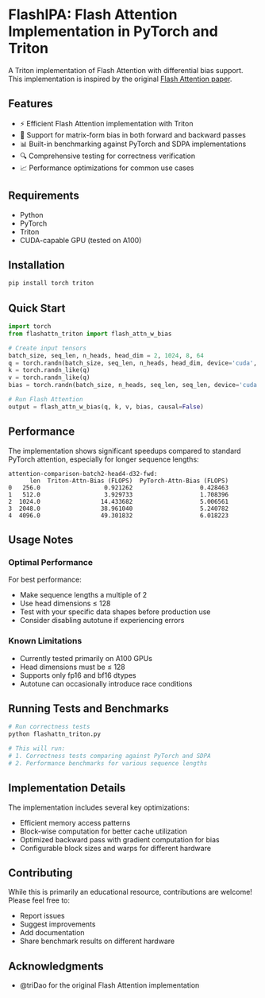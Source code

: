 # FlashIPA: Flash Attention Implementation in PyTorch and Triton

A Triton implementation of Flash Attention with differential bias support. This implementation is inspired by the original [Flash Attention paper](https://arxiv.org/abs/2205.14135).

## Features

- ⚡ Efficient Flash Attention implementation with Triton
- 🎯 Support for matrix-form bias in both forward and backward passes
- 📊 Built-in benchmarking against PyTorch and SDPA implementations
- 🔍 Comprehensive testing for correctness verification
- 📈 Performance optimizations for common use cases

## Requirements

- Python 
- PyTorch
- Triton
- CUDA-capable GPU (tested on A100)

## Installation

```bash
pip install torch triton
```

## Quick Start

```python
import torch
from flashattn_triton import flash_attn_w_bias

# Create input tensors
batch_size, seq_len, n_heads, head_dim = 2, 1024, 8, 64
q = torch.randn(batch_size, seq_len, n_heads, head_dim, device='cuda', dtype=torch.float16)
k = torch.randn_like(q)
v = torch.randn_like(q)
bias = torch.randn(batch_size, n_heads, seq_len, seq_len, device='cuda', dtype=torch.float16)

# Run Flash Attention
output = flash_attn_w_bias(q, k, v, bias, causal=False)
```

## Performance

The implementation shows significant speedups compared to standard PyTorch attention, especially for longer sequence lengths:

```
attention-comparison-batch2-head4-d32-fwd:
      len  Triton-Attn-Bias (FLOPS)  PyTorch-Attn-Bias (FLOPS)
0   256.0                  0.921262                   0.428463
1   512.0                  3.929733                   1.708396
2  1024.0                 14.433682                   5.006561
3  2048.0                 38.961040                   5.240782
4  4096.0                 49.301832                   6.018223
```

## Usage Notes

### Optimal Performance

For best performance:
- Make sequence lengths a multiple of 2
- Use head dimensions ≤ 128
- Test with your specific data shapes before production use
- Consider disabling autotune if experiencing errors

### Known Limitations

- Currently tested primarily on A100 GPUs
- Head dimensions must be ≤ 128
- Supports only fp16 and bf16 dtypes
- Autotune can occasionally introduce race conditions

## Running Tests and Benchmarks

```python
# Run correctness tests
python flashattn_triton.py

# This will run:
# 1. Correctness tests comparing against PyTorch and SDPA
# 2. Performance benchmarks for various sequence lengths
```

## Implementation Details

The implementation includes several key optimizations:
- Efficient memory access patterns
- Block-wise computation for better cache utilization
- Optimized backward pass with gradient computation for bias
- Configurable block sizes and warps for different hardware

## Contributing

While this is primarily an educational resource, contributions are welcome! Please feel free to:
- Report issues
- Suggest improvements
- Add documentation
- Share benchmark results on different hardware

## Acknowledgments

- @triDao for the original Flash Attention implementation
